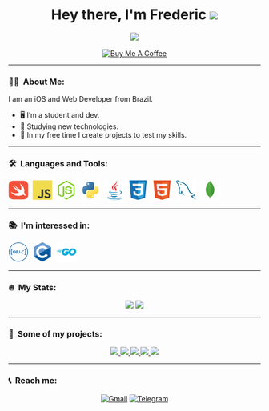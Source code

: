 <h1 align="center">Hey there, I'm Frederic <img src="https://media.giphy.com/media/hvRJCLFzcasrR4ia7z/giphy.gif" width="40"></h1>

<p align="center">
  <img src="https://github.com/FredericXS/FredericXS/assets/100254007/275f1b45-06f5-479a-b28d-93ab3c9af627" width="500" />
</p>

<p align="center">
  <a href="https://www.buymeacoffee.com/xsfrederic" target="_blank"><img src="https://cdn.buymeacoffee.com/buttons/default-orange.png" alt="Buy Me A Coffee" height="41" width="174"></a>
</p>

---

### :man_technologist: &nbsp;About Me: 
I am an iOS and Web Developer from Brazil.

- 🖥️ I’m a student and dev.
- 📖 Studying new technologies.
- 🔭 In my free time I create projects to test my skills.

---

### 🛠 &nbsp;Languages and Tools:

<p>
  <img src="https://github.com/devicons/devicon/blob/master/icons/swift/swift-original.svg" title="Swift" alt="Swift" width="40" height="40"/>&nbsp;
  <img src="https://github.com/devicons/devicon/blob/master/icons/javascript/javascript-original.svg" title="JavaScript" alt="JavaScript" width="40" height="40"/>&nbsp;
  <img src="https://github.com/devicons/devicon/blob/master/icons/nodejs/nodejs-original.svg" title="NodeJs" alt="NodeJs" width="40" height="40"/>&nbsp;
  <img src="https://github.com/devicons/devicon/blob/master/icons/python/python-original.svg" title="Python" alt="Python" width="40" height="40"/>&nbsp;
  <img src="https://github.com/devicons/devicon/blob/master/icons/java/java-original.svg" title="Java" alt="Java " width="40" height="40"/>&nbsp;
  <img src="https://github.com/devicons/devicon/blob/master/icons/css3/css3-original.svg"  title="CSS3" alt="CSS" width="40" height="40"/>&nbsp;
  <img src="https://github.com/devicons/devicon/blob/master/icons/html5/html5-original.svg" title="HTML5" alt="HTML" width="40" height="40"/>&nbsp;
  <img src="https://github.com/devicons/devicon/blob/master/icons/mysql/mysql-original.svg" title="MySQL"  alt="MySQL" width="40" height="40"/>&nbsp;
  <img src="https://github.com/devicons/devicon/blob/master/icons/mongodb/mongodb-original.svg" title="MongoDB" alt="MongoDB" width="40" height="40"/>&nbsp;
</p>

---

### 📚 &nbsp;I'm interessed in:
<p>
  <img src="https://github.com/devicons/devicon/blob/master/icons/objectivec/objectivec-plain.svg" title="Objective-C" alt="Objective-C" width="40" height="40"/>&nbsp;
  <img src="https://github.com/devicons/devicon/blob/master/icons/c/c-original.svg" title="C" alt="C" width="40" height="40"/>&nbsp;
  <img src="https://github.com/devicons/devicon/blob/master/icons/go/go-original-wordmark.svg" title="Go" alt="Go" width="40" height="40"/>&nbsp;
</p>

---

### 🔥 &nbsp;My Stats:
<div align="center">
  <img height="180em" src="https://github-readme-stats.vercel.app/api?username=FredericXS&show_icons=true&theme=tokyonight"/>
  <img height="180em" src="https://github-readme-stats.vercel.app/api/top-langs/?username=FredericXS&layout=compact&theme=tokyonight"/>
</div>

---

### 🚀 &nbsp;Some of my projects:
<div align="center">
  <a href="https://github.com/FredericXS/PokedexApp">
    <img height=100 src="https://github-readme-stats.vercel.app/api/pin/?username=FredericXS&repo=PokedexApp&theme=gotham"/>
  </a>
  <a href="https://github.com/FredericXS/PyGame">
    <img height=100 src="https://github-readme-stats.vercel.app/api/pin/?username=FredericXS&repo=PyGame&theme=gotham"/>
  </a>
  <a href="https://github.com/FredericXS/RandomGenerator">
    <img height=100 src="https://github-readme-stats.vercel.app/api/pin/?username=FredericXS&repo=RandomGenerator&theme=gotham"/>
  </a>
  <a href="https://github.com/FredericXS/TicTacToe">
    <img height=100 src="https://github-readme-stats.vercel.app/api/pin/?username=FredericXS&repo=TicTacToe&theme=gotham"/>
  </a>
  <a href="https://github.com/FredericXS/IPABuilderTool">
    <img height=100 src="https://github-readme-stats.vercel.app/api/pin/?username=FredericXS&repo=IPABuilderTool&theme=gotham"/>
  </a>
</div>

---

### 📞 &nbsp;Reach me:
<div align="center">
  <a href="https://xsfrederic" target="_blank"><img align="center"
     src="https://img.shields.io/badge/twitter-%231DA1F2.svg?style=for-the-badge&logo=Twitter&logoColor=white"
     alt="Gmail" height="30"/></a>
  <a href="https://t.me/aafffxs" target="_blank"><img align="center"
     src="https://img.shields.io/badge/telegram-blue.svg?style=for-the-badge&logo=telegram&logoColor=white"
     alt="Telegram" height="30"/></a>
</div>
